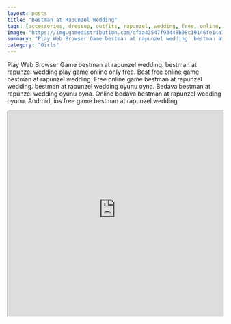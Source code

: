```yaml
---
layout: posts
title: "Bestman at Rapunzel Wedding"
tags: [accessories, dressup, outfits, rapunzel, wedding, free, online, games, oyna, game, free, games, play, play, games]
image: "https://img.gamedistribution.com/cfaa43547f93448b98c19146fe14a1c1.jpg"
summary: "Play Web Browser Game bestman at rapunzel wedding. bestman at rapunzel wedding play game online only free. Best free online game bestman at rapunzel wedding. Free online game bestman at rapunzel wedding. bestman at rapunzel wedding oyunu oyna. Bedava bestman at rapunzel wedding oyunu oyna. Online bedava bestman at rapunzel wedding oyunu. Android, ios free game bestman at rapunzel wedding."
category: "Girls"
---
```


Play Web Browser Game bestman at rapunzel wedding. bestman at rapunzel wedding play game online only free. Best free online game bestman at rapunzel wedding. Free online game bestman at rapunzel wedding. bestman at rapunzel wedding oyunu oyna. Bedava bestman at rapunzel wedding oyunu oyna. Online bedava bestman at rapunzel wedding oyunu. Android, ios free game bestman at rapunzel wedding.

<iframe width="100%" height="480px;" src="https://html5.gamedistribution.com/cfaa43547f93448b98c19146fe14a1c1/"></iframe>